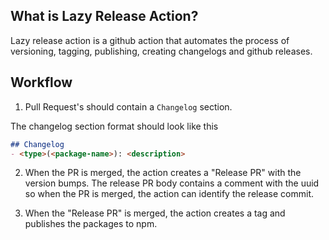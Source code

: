 ## What is Lazy Release Action?
Lazy release action is a github action that automates the process of versioning, tagging, publishing, creating changelogs and github releases.

## Workflow

1. Pull Request's should contain a `Changelog` section.

The changelog section format should look like this

```markdown
## Changelog
- <type>(<package-name>): <description>
```

2. When the PR is merged, the action creates a "Release PR" with the version bumps.
The release PR body contains a comment with the uuid so when the PR is merged, the action can identify the release commit.

3. When the "Release PR" is merged, the action creates a tag and publishes the packages to npm.
